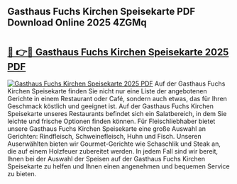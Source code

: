 ## Gasthaus Fuchs Kirchen Speisekarte PDF Download Online 2025 4ZGMq

# <h2><a href="http://gc79yg8.nevu.top/?p=Gasthaus+Fuchs+Kirchen+Speisekarte">🔗 👉🔴 Gasthaus Fuchs Kirchen Speisekarte 2025 PDF</a></h2>

[![Gasthaus Fuchs Kirchen Speisekarte 2025 PDF](https://i.imgur.com/dBaPXMq.png)](http://gc79yg8.nevu.top/?p=Gasthaus+Fuchs+Kirchen+Speisekarte)
Auf der Gasthaus Fuchs Kirchen Speisekarte finden Sie nicht nur eine Liste der angebotenen Gerichte in einem Restaurant oder Café, sondern auch etwas, das für Ihren Geschmack köstlich und geeignet ist. Auf der Gasthaus Fuchs Kirchen Speisekarte unseres Restaurants befindet sich ein Salatbereich, in dem Sie leichte und frische Optionen finden können. Für Fleischliebhaber bietet unsere Gasthaus Fuchs Kirchen Speisekarte eine große Auswahl an Gerichten: Rindfleisch, Schweinefleisch, Huhn und Fisch. Unseren Auserwählten bieten wir Gourmet-Gerichte wie Schaschlik und Steak an, die auf einem Holzfeuer zubereitet werden. In jedem Fall sind wir bereit, Ihnen bei der Auswahl der Speisen auf der Gasthaus Fuchs Kirchen Speisekarte zu helfen und Ihnen einen angenehmen und bequemen Service zu bieten.
